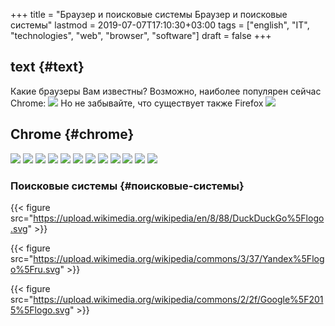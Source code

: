 +++
title = "Браузер и поисковые системы Браузер и поисковые системы"
lastmod = 2019-07-07T17:10:30+03:00
tags = ["english", "IT", "technologies", "web", "browser", "software"]
draft = false
+++

## text {#text}

Какие браузеры Вам известны?
Возможно, наиболее популярен сейчас Chrome:
![](https://upload.wikimedia.org/wikipedia/commons/a/a5/Google%5FChrome%5Ficon%5F(September%5F2014).svg)
Но не забывайте, что существует также Firefox
![](https://design.firefox.com/product-identity/firefox/firefox/firefox-logo.svg)


## Chrome {#chrome}

![](/ox-hugo/02.png)
![](/ox-hugo/03.png)
![](/ox-hugo/04.png)
![](/ox-hugo/05.png)
![](/ox-hugo/06.png)
![](/ox-hugo/07.png)
![](/ox-hugo/08.png)
![](/ox-hugo/09.png)
![](/ox-hugo/10.png)
![](/ox-hugo/11.png)
![](/ox-hugo/12.png)
![](/ox-hugo/13.png)


### Поисковые системы {#поисковые-системы}

{{< figure src="https://upload.wikimedia.org/wikipedia/en/8/88/DuckDuckGo%5Flogo.svg" >}}

{{< figure src="https://upload.wikimedia.org/wikipedia/commons/3/37/Yandex%5Flogo%5Fru.svg" >}}

{{< figure src="https://upload.wikimedia.org/wikipedia/commons/2/2f/Google%5F2015%5Flogo.svg" >}}
